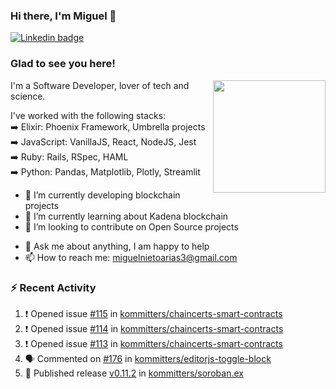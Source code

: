 ### Hi there, I'm Miguel 👋

<a href="https://linkedin.com/in/miguelnietoa/" target="_blank" rel="noopener noreferrer">
  <img src="https://img.shields.io/badge/-LinkedIn-0e76a8?style=flat-square&logo=Linkedin&logoColor=white" alt="Linkedin badge">
</a>
<!-- [![Website Badge](https://img.shields.io/badge/Website-3b5998?style=flat-square&logo=google-chrome&logoColor=white)](#notavailablenow#) 

<img src="https://i.imgur.com/tbrLrt5.gif" width=400 alt="Coding GIF" align="right"/>
-->


### Glad to see you here!
<a href="https://github.com/miguelnietoa"><img src="https://github-readme-stats-git-masterrstaa-rickstaa.vercel.app/api?username=miguelnietoa&show_icons=true&hide_border=true&count_private=true&include_all_commits=true&theme=tokyonight" height="180em" align="right"/></a>
I'm a Software Developer, lover of tech and science. 

I've worked with the following stacks:\
➡️ Elixir: Phoenix Framework, Umbrella projects\
➡️ JavaScript: VanillaJS, React, NodeJS, Jest\
➡️ Ruby: Rails, RSpec, HAML\
➡️ Python: Pandas, Matplotlib, Plotly, Streamlit

- 🔭 I’m currently developing blockchain projects
- 🌱 I’m currently learning about Kadena blockchain
- 👯 I’m looking to contribute on Open Source projects
<!-- 
- 😄 I just finished a Machine Learning course! 
- 🤔 I’m looking for help with ...
-->
- 💬 Ask me about anything, I am happy to help
- 📫 How to reach me: miguelnietoarias3@gmail.com


### ⚡ Recent Activity

<!--START_SECTION:activity-->
1. ❗ Opened issue [#115](https://github.com/kommitters/chaincerts-smart-contracts/issues/115) in [kommitters/chaincerts-smart-contracts](https://github.com/kommitters/chaincerts-smart-contracts)
2. ❗ Opened issue [#114](https://github.com/kommitters/chaincerts-smart-contracts/issues/114) in [kommitters/chaincerts-smart-contracts](https://github.com/kommitters/chaincerts-smart-contracts)
3. ❗ Opened issue [#113](https://github.com/kommitters/chaincerts-smart-contracts/issues/113) in [kommitters/chaincerts-smart-contracts](https://github.com/kommitters/chaincerts-smart-contracts)
4. 🗣 Commented on [#176](https://github.com/kommitters/editorjs-toggle-block/issues/176#issuecomment-1597492245) in [kommitters/editorjs-toggle-block](https://github.com/kommitters/editorjs-toggle-block)
5. 🚀 Published release [v0.11.2](https://github.com/kommitters/soroban.ex/releases/tag/v0.11.2) in [kommitters/soroban.ex](https://github.com/kommitters/soroban.ex)
<!--END_SECTION:activity-->
